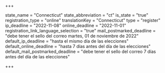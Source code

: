 +++

state_name = "Connecticut"
state_abbreviation = "ct"
is_state = "true"
registration_type = "online"
translationKey = "Connecticut"
type = "register"
ip_deadline = "2022-11-08"
online_deadline = "2022-11-01"
registration_link_language_selection = "true"
mail_postmarked_deadline = "debe tener el sello del correo martes, 01 de noviembre de 2022"
default_ip_deadline = "hasta el mismo día de las elecciones"
default_online_deadline = "hasta 7 días antes del día de las elecciones"
default_mail_postmarked_deadline = "debe tener el sello del correo 7 días antes del día de las elecciones"

+++